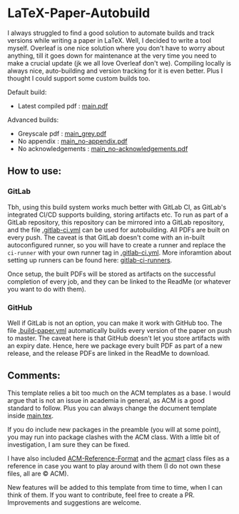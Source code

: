 # LaTeX-Paper-Autobuild

I always struggled to find a good solution to automate builds and track versions while writing a paper in LaTeX. Well, I decided to write a tool myself. Overleaf is one nice solution where you don't have to worry about anything, till it goes down for maintenance at the very time you need to make a crucial update (jk we all love Overleaf don't we). Compiling locally is always nice, auto-building and version tracking for it is even better. Plus I thought I could support some custom builds too.

Default build:

* Latest compiled pdf : [main.pdf](https://github.com/Siddhant-Ray/LaTeX-Paper-Autobuild/releases/download/release/main.pdf)

Advanced builds:

* Greyscale pdf : [main_grey.pdf](https://github.com/Siddhant-Ray/LaTeX-Paper-Autobuild/releases/download/release/main_grey.pdf)
* No appendix : [main_no-appendix.pdf](https://github.com/Siddhant-Ray/LaTeX-Paper-Autobuild/releases/download/release/main_no-appendix.pdf)
* No acknowledgements : [main_no-acknowledgements.pdf](https://github.com/Siddhant-Ray/LaTeX-Paper-Autobuild/releases/download/release/main_no-acknowledgements.pdf)

## How to use:

### GitLab

Tbh, using this build system works much better with GitLab CI, as GitLab's integrated CI/CD supports building, storing artifacts etc. To run as part of a GitLab repository, this repository can be mirrored into a GitLab repository, and the file [.gitlab-ci.yml](.gitlab-ci.yml) can be used for autobuilding. All PDFs are built on every push. The caveat is that GitLab doesn't come with an in-built autoconfigured runner, so you will have to create a runner and replace the ```ci-runner``` with your own runner tag in [.gitlab-ci.yml](.gitlab-ci.yml). More inforamtion about setting up runners can be found here: [gitlab-ci-runners](https://docs.gitlab.com/runner/register/).

Once setup, the built PDFs will be stored as artifacts on the successful completion of every job, and they can be linked to the ReadMe (or whatever you want to do with them).

### GitHub

Well if GitLab is not an option, you can make it work with GitHub too. The file [.build-paper.yml](.github/workflows/build-paper.yml) automatically builds every version of the paper on push to master. The caveat here is that GitHub doesn't let you store artifacts with an expiry date. Hence, here we package every built PDF as part of a new release, and the release PDFs are linked in the ReadMe to download.

## Comments:

This template relies a bit too much on the ACM templates as a base. I would argue that is not an issue in academia in general, as ACM is a good standard to follow. Plus you can always change the document template inside [main.tex](main.tex).

If you do include new packages in the preamble (you will at some point), you may run into package clashes with the ACM class. With a little bit of investigation, I am sure they can be fixed.

I have also included [ACM-Reference-Format](ACM-Reference-Format.bst) and the [acmart](acmart.cls) class files as a reference in case you want to play around with them (I do not own these files, all are &copy; ACM).

New features will be added to this template from time to time, when I can think of them. If you want to contribute, feel free to create a PR. Improvements and suggestions are welcome.





